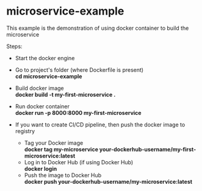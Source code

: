 # microservice-example
This example is the demonstration of using docker container to build the microservice    

Steps:
- Start the docker engine
- Go to project's folder (where Dockerfile is present) <br/>
  <b> cd microservice-example  </b>
- Build docker image <br/>
  <b> docker build -t my-first-microservice . </b>
- Run docker container <br/>
  <b> docker run -p 8000:8000 my-first-microservice </b>

- If you want to create CI/CD pipeline, then push the docker image to registry <br/>
    - Tag your Docker image <br/> 
      <b> docker tag my-microservice your-dockerhub-username/my-first-microservice:latest </b> <br/>
    - Log in to Docker Hub (if using Docker Hub) <br/>
      <b> docker login </b>
    - Push the image to Docker Hub <br/>
      <b> docker push your-dockerhub-username/my-microservice:latest </b>
